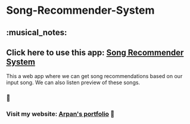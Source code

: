 # Song-Recommender-System

## :musical_notes:

## Click here to use this app: [Song Recommender System](https://arpsgit-song-recommender-system-main-0mcr3k.streamlit.app/)

This a web app where we can get song recommendations based on our input song. We can also listen preview of these songs.
### :musical_note:

### Visit my website: [Arpan's portfolio](https://sites.google.com/view/arpanmanna) :panda_face: